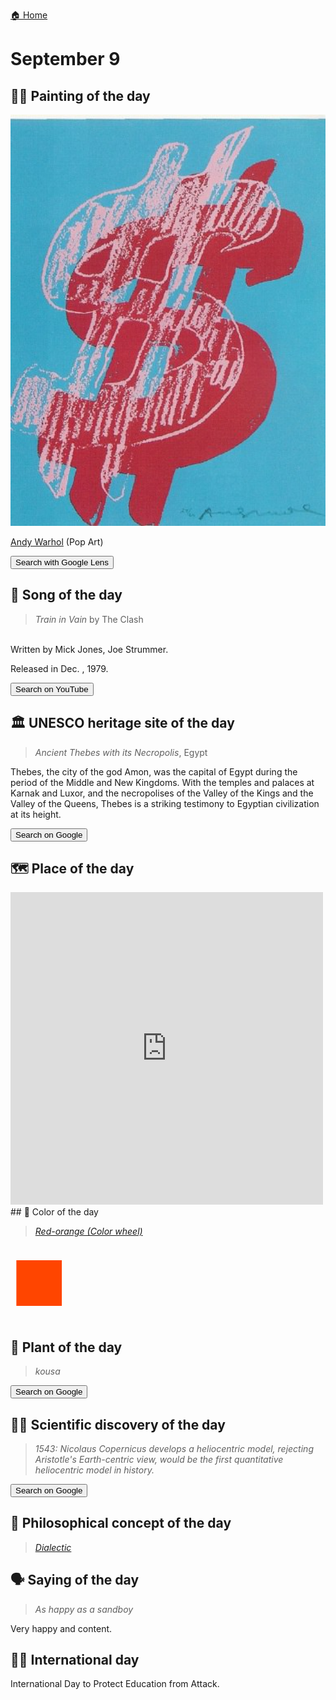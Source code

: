 
[🏠 Home](../../index.md)

# September 9

## 🧑‍🎨 Painting of the day

<img width="600" src="../img/Andy_Warhol_6.jpg">

[Andy Warhol](https://en.wikipedia.org/wiki/Andy_Warhol) (Pop Art)

<button class="btn btn-success"
onclick=" window.open('https://lens.google.com/uploadbyurl?url=https://iretes.github.io/one-a-day/data/img/Andy_Warhol_6.jpg','_blank')">
Search with Google Lens
</button>

## 🎼 Song of the day

> *Train in Vain*
by The Clash

<br />Written by Mick Jones, Joe Strummer.

Released in Dec. , 1979.

<button class="btn btn-success"
onclick=" window.open('http://www.youtube.com/search?q=Train in Vain by The Clash','_blank')">
Search on YouTube
</button>

## 🏛️ UNESCO heritage site of the day

> *Ancient Thebes with its Necropolis*, Egypt

<p>Thebes, the city of the god Amon, was the capital of Egypt during the period of the Middle and New Kingdoms. With the temples and palaces at Karnak and Luxor, and the necropolises of the Valley of the Kings and the Valley of the Queens, Thebes is a striking testimony to Egyptian civilization at its height.</p>

<button class="btn btn-success"
onclick=" window.open('http://www.google.com/search?q=Ancient Thebes with its Necropolis','_blank')">
Search on Google
</button>

## 🗺️ Place of the day

<iframe
src="https://www.mapcrunch.com"
name="mapcrunch"
width="500"
height="500"
allowTransparency="true"
scrolling="no"
frameborder="0"
>
</iframe>
## 🎨 Color of the day

> *[Red-orange (Color wheel)](https://en.wikipedia.org/wiki/Vermilion)*

<div style="color:#FF4500; font-size: 100px;">&#9632;</div>

## 🌿 Plant of the day

> *kousa*

<button class="btn btn-success"
onclick=" window.open('http://www.google.com/search?q=kousa','_blank')">
Search on Google
</button>

## 🧑‍🔬 Scientific discovery of the day

> *1543: Nicolaus Copernicus develops a heliocentric model, rejecting Aristotle's Earth-centric view, would be the first quantitative heliocentric model in history.*

<button class="btn btn-success"
onclick=" window.open('http://www.google.com/search?q=1543: Nicolaus Copernicus develops a heliocentric model, rejecting Aristotle s Earth-centric view, would be the first quantitative heliocentric model in history.','_blank')">
Search on Google
</button>

## 💭 Philosophical concept of the day

> *[Dialectic](https://en.wikipedia.org/wiki/Dialectic)*

## 🗣️ Saying of the day

> *As happy as a sandboy*

Very happy and content.

## 🏳️‍🌈 International day

International Day to Protect Education from Attack.